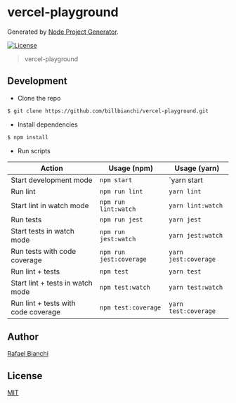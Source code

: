 # vercel-playground

Generated by [Node Project Generator](https://github.com/robertoachar/generator-node).

[![License][license-badge]][license-url]

> vercel-playground

## Development

- Clone the repo

```bash
$ git clone https://github.com/billbianchi/vercel-playground.git
```

- Install dependencies

```bash
$ npm install
```

- Run scripts

| Action                              | Usage (npm)             | Usage (yarn)         |
| ----------------------------------- | ----------------------- | -------------------- |
| Start development mode              | `npm start`             | `yarn start          |
| Run lint                            | `npm run lint`          | `yarn lint`          |
| Start lint in watch mode            | `npm run lint:watch`    | `yarn lint:watch`    |
| Run tests                           | `npm run jest`          | `yarn jest`          |
| Start tests in watch mode           | `npm run jest:watch`    | `yarn jest:watch`    |
| Run tests with code coverage        | `npm run jest:coverage` | `yarn jest:coverage` |
| Run lint + tests                    | `npm test`              | `yarn test`          |
| Start lint + tests in watch mode    | `npm test:watch`        | `yarn test:watch`    |
| Run lint + tests with code coverage | `npm test:coverage`     | `yarn test:coverage` |

## Author

[Rafael Bianchi](https://twitter.com/billbianchi)

## License

[MIT](https://github.com/billbianchi/vercel-playground/blob/master/LICENSE)

[license-badge]: https://img.shields.io/github/license/billbianchi/vercel-playground.svg
[license-url]: https://opensource.org/licenses/MIT

